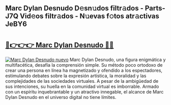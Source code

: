 ## Marc Dylan Desnudo D𝚎sn𝚞dos filtr𝚊dos - Parts-J7Q Vid𝚎os filtr𝚊dos - N𝚞evas f𝚘tos atr𝚊ctivas JeBY6

# <h2><a href="http://mbcx2k.tromn.icu/?c=Marc+Dylan+Desnudo">🔗👉👉👉 Marc Dylan Desnudo 🔗🔗</a></h2>

[![Marc Dylan Desnudo nuevo](https://i.imgur.com/pEAQMta.gif)](http://mbcx2k.tromn.icu/?c=Marc+Dylan+Desnudo)
Marc Dylan Desnudo, una figura enigmática y multifacética, desafía la comprensión simple. Su método poco ortodoxo de crear una persona en línea ha magnetizado y ofendido a los espectadores, estimulando debates sobre la expresión artística, la moralidad y las complejidades de las sociedades virtuales. A pesar de la ambigüedad de sus intenciones, su huella en la comunidad virtual es imborrable. Armado con un espíritu inquebrantable y un atractivo innegable, el alcance de Marc Dylan Desnudo en el universo digital no tiene límites.
